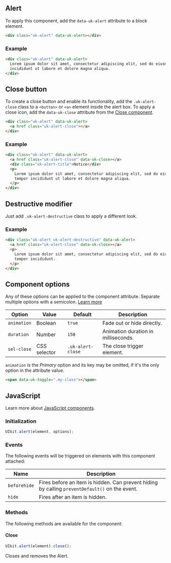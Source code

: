 ## Alert

To apply this component, add the `data-uk-alert` attribute to a block element.

```html
<div class="uk-alert" data-uk-alert></div>
```

### Example

```html
<div class="uk-alert" data-uk-alert>
  Lorem ipsum dolor sit amet, consectetur adipiscing elit, sed do eiusmod tempor
  incididunt ut labore et dolore magna aliqua.
</div>
```

## Close button

To create a close button and enable its functionality, add the `.uk-alert-close` class to a `<button>` or `<a>` element inside the alert box. To apply a close icon, add the `data-uk-close` attribute from the [Close component](https://franken-ui.dev/docs/2.1/close).

```html
<div class="uk-alert" data-uk-alert>
  <a href class="uk-alert-close"></a>
</div>
```

### Example

```html
<div class="uk-alert" data-uk-alert>
  <a href class="uk-alert-close" data-uk-close></a>
  <div class="uk-alert-title">Notice</div>
  <p>
    Lorem ipsum dolor sit amet, consectetur adipiscing elit, sed do eiusmod
    tempor incididunt ut labore et dolore magna aliqua.
  </p>
</div>
```

## Destructive modifier

Just add `.uk-alert-destructive` class to apply a different look.

### Example

```html
<div class="uk-alert uk-alert-destructive" data-uk-alert>
  <a href class="uk-alert-close" data-uk-close></a>
  <p>
    Lorem ipsum dolor sit amet, consectetur adipiscing elit, sed do eiusmod
    tempor incididunt.
  </p>
</div>
```

## Component options

Any of these options can be applied to the component attribute. Separate multiple options with a semicolon. [Learn more](https://franken-ui.dev/docs/2.1/javascript#component-configuration)

| Option      | Value        | Default           | Description                         |
| ----------- | ------------ | ----------------- | ----------------------------------- |
| `animation` | Boolean      | `true`            | Fade out or hide directly.          |
| `duration`  | Number       | `150`             | Animation duration in milliseconds. |
| `sel-close` | CSS selector | `.uk-alert-close` | The close trigger element.          |

`animation` is the _Primary_ option and its key may be omitted, if it's the only option in the attribute value.

```html
<span data-uk-toggle=".my-class"></span>
```

## JavaScript

Learn more about [JavaScript components](https://franken-ui.dev/docs/2.1/javascript#programmatic-use).

### Initialization

```javascript
UIkit.alert(element, options);
```

### Events

The following events will be triggered on elements with this component attached:

| Name         | Description                                                                                    |
| ------------ | ---------------------------------------------------------------------------------------------- |
| `beforehide` | Fires before an item is hidden. Can prevent hiding by calling `preventDefault()` on the event. |
| `hide`       | Fires after an item is hidden.                                                                 |

### Methods

The following methods are available for the component:

#### Close

```javascript
UIkit.alert(element).close();
```

Closes and removes the Alert.
